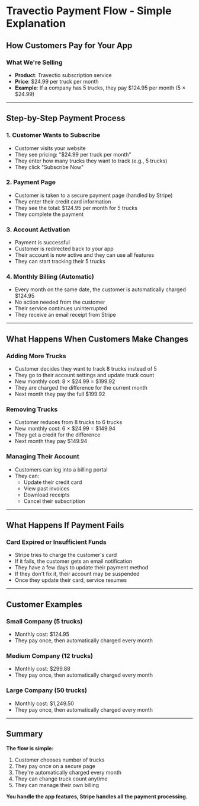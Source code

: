 # Travectio Payment Flow - Simple Explanation

## How Customers Pay for Your App

### What We're Selling
- **Product**: Travectio subscription service
- **Price**: $24.99 per truck per month
- **Example**: If a company has 5 trucks, they pay $124.95 per month (5 × $24.99)

---

## Step-by-Step Payment Process

### 1. Customer Wants to Subscribe
- Customer visits your website
- They see pricing: "$24.99 per truck per month"
- They enter how many trucks they want to track (e.g., 5 trucks)
- They click "Subscribe Now"

### 2. Payment Page
- Customer is taken to a secure payment page (handled by Stripe)
- They enter their credit card information
- They see the total: $124.95 per month for 5 trucks
- They complete the payment

### 3. Account Activation
- Payment is successful
- Customer is redirected back to your app
- Their account is now active and they can use all features
- They can start tracking their 5 trucks

### 4. Monthly Billing (Automatic)
- Every month on the same date, the customer is automatically charged $124.95
- No action needed from the customer
- Their service continues uninterrupted
- They receive an email receipt from Stripe

---

## What Happens When Customers Make Changes

### Adding More Trucks
- Customer decides they want to track 8 trucks instead of 5
- They go to their account settings and update truck count
- New monthly cost: 8 × $24.99 = $199.92
- They are charged the difference for the current month
- Next month they pay the full $199.92

### Removing Trucks
- Customer reduces from 8 trucks to 6 trucks
- New monthly cost: 6 × $24.99 = $149.94
- They get a credit for the difference
- Next month they pay $149.94

### Managing Their Account
- Customers can log into a billing portal
- They can:
  - Update their credit card
  - View past invoices
  - Download receipts
  - Cancel their subscription

---

## What Happens If Payment Fails

### Card Expired or Insufficient Funds
- Stripe tries to charge the customer's card
- If it fails, the customer gets an email notification
- They have a few days to update their payment method
- If they don't fix it, their account may be suspended
- Once they update their card, service resumes

---

## Customer Examples

### Small Company (5 trucks)
- Monthly cost: $124.95
- They pay once, then automatically charged every month

### Medium Company (12 trucks)
- Monthly cost: $299.88
- They pay once, then automatically charged every month

### Large Company (50 trucks)
- Monthly cost: $1,249.50
- They pay once, then automatically charged every month

---



## Summary

**The flow is simple:**
1. Customer chooses number of trucks
2. They pay once on a secure page
3. They're automatically charged every month
4. They can change truck count anytime
5. They can manage their own billing

**You handle the app features, Stripe handles all the payment processing.**
